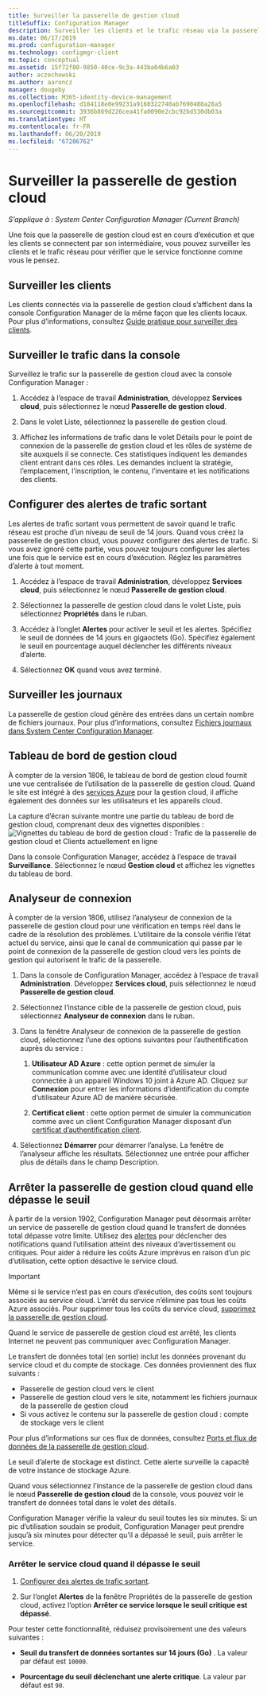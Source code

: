 ```yaml
---
title: Surveiller la passerelle de gestion cloud
titleSuffix: Configuration Manager
description: Surveiller les clients et le trafic réseau via la passerelle de gestion cloud (CMG).
ms.date: 06/17/2019
ms.prod: configuration-manager
ms.technology: configmgr-client
ms.topic: conceptual
ms.assetid: 15f72f80-9850-40ce-9c3a-443ba04b6a03
author: aczechowski
ms.author: aaroncz
manager: dougeby
ms.collection: M365-identity-device-management
ms.openlocfilehash: d184118e0e99231a9160322740ab7690488a28a5
ms.sourcegitcommit: 3936b869d226cea41fa0090e2cbc92bd530db03a
ms.translationtype: HT
ms.contentlocale: fr-FR
ms.lasthandoff: 06/20/2019
ms.locfileid: "67286762"
---
```

# <a name="monitor-cloud-management-gateway"></a>Surveiller la passerelle de gestion cloud

*S’applique à : System Center Configuration Manager (Current Branch)*

Une fois que la passerelle de gestion cloud est en cours d’exécution et que les clients se connectent par son intermédiaire, vous pouvez surveiller les clients et le trafic réseau pour vérifier que le service fonctionne comme vous le pensez.


## <a name="monitor-clients"></a>Surveiller les clients

Les clients connectés via la passerelle de gestion cloud s’affichent dans la console Configuration Manager de la même façon que les clients locaux. Pour plus d’informations, consultez [Guide pratique pour surveiller des clients](/sccm/core/clients/manage/monitor-clients).


## <a name="monitor-traffic-in-the-console"></a>Surveiller le trafic dans la console

Surveillez le trafic sur la passerelle de gestion cloud avec la console Configuration Manager :

1. Accédez à l’espace de travail **Administration**, développez **Services cloud**, puis sélectionnez le nœud **Passerelle de gestion cloud**.  

2. Dans le volet Liste, sélectionnez la passerelle de gestion cloud.  

3. Affichez les informations de trafic dans le volet Détails pour le point de connexion de la passerelle de gestion cloud et les rôles de système de site auxquels il se connecte. Ces statistiques indiquent les demandes client entrant dans ces rôles. Les demandes incluent la stratégie, l’emplacement, l’inscription, le contenu, l’inventaire et les notifications des clients.<!-- SCCMDocs#1208 -->

## <a name="set-up-outbound-traffic-alerts"></a>Configurer des alertes de trafic sortant

Les alertes de trafic sortant vous permettent de savoir quand le trafic réseau est proche d’un niveau de seuil de 14 jours. Quand vous créez la passerelle de gestion cloud, vous pouvez configurer des alertes de trafic. Si vous avez ignoré cette partie, vous pouvez toujours configurer les alertes une fois que le service est en cours d’exécution. Réglez les paramètres d’alerte à tout moment.

1. Accédez à l’espace de travail **Administration**, développez **Services cloud**, puis sélectionnez le nœud **Passerelle de gestion cloud**.  

2. Sélectionnez la passerelle de gestion cloud dans le volet Liste, puis sélectionnez **Propriétés** dans le ruban.  

3. Accédez à l’onglet **Alertes** pour activer le seuil et les alertes. Spécifiez le seuil de données de 14 jours en gigaoctets (Go). Spécifiez également le seuil en pourcentage auquel déclencher les différents niveaux d’alerte.  

4. Sélectionnez **OK** quand vous avez terminé.  


## <a name="monitor-logs"></a>Surveiller les journaux

La passerelle de gestion cloud génère des entrées dans un certain nombre de fichiers journaux. Pour plus d’informations, consultez [Fichiers journaux dans System Center Configuration Manager](/sccm/core/plan-design/hierarchy/log-files#cloud-management-gateway).


## <a name="cloud-management-dashboard"></a>Tableau de bord de gestion cloud

<!--1358461-->
À compter de la version 1806, le tableau de bord de gestion cloud fournit une vue centralisée de l’utilisation de la passerelle de gestion cloud. Quand le site est intégré à des [services Azure](/sccm/core/servers/deploy/configure/azure-services-wizard) pour la gestion cloud, il affiche également des données sur les utilisateurs et les appareils cloud.  

La capture d’écran suivante montre une partie du tableau de bord de gestion cloud, comprenant deux des vignettes disponibles :  
![Vignettes du tableau de bord de gestion cloud : Trafic de la passerelle de gestion cloud et Clients actuellement en ligne](media/1358461-cmg-dashboard.png)

Dans la console Configuration Manager, accédez à l’espace de travail **Surveillance**. Sélectionnez le nœud **Gestion cloud** et affichez les vignettes du tableau de bord.  


## <a name="connection-analyzer"></a>Analyseur de connexion

À compter de la version 1806, utilisez l’analyseur de connexion de la passerelle de gestion cloud pour une vérification en temps réel dans le cadre de la résolution des problèmes. L’utilitaire de la console vérifie l’état actuel du service, ainsi que le canal de communication qui passe par le point de connexion de la passerelle de gestion cloud vers les points de gestion qui autorisent le trafic de la passerelle.

1. Dans la console de Configuration Manager, accédez à l’espace de travail **Administration**. Développez **Services cloud**, puis sélectionnez le nœud **Passerelle de gestion cloud**.  

2. Sélectionnez l’instance cible de la passerelle de gestion cloud, puis sélectionnez **Analyseur de connexion** dans le ruban.  

3. Dans la fenêtre Analyseur de connexion de la passerelle de gestion cloud, sélectionnez l’une des options suivantes pour l’authentification auprès du service :  

     1. **Utilisateur AD Azure** : cette option permet de simuler la communication comme avec une identité d’utilisateur cloud connectée à un appareil Windows 10 joint à Azure AD. Cliquez sur **Connexion** pour entrer les informations d’identification du compte d’utilisateur Azure AD de manière sécurisée.  

     2. **Certificat client** : cette option permet de simuler la communication comme avec un client Configuration Manager disposant d’un [certificat d’authentification client](/sccm/core/clients/manage/cmg/certificates-for-cloud-management-gateway#bkmk_clientauth).  

4. Sélectionnez **Démarrer** pour démarrer l’analyse. La fenêtre de l’analyseur affiche les résultats. Sélectionnez une entrée pour afficher plus de détails dans le champ Description.  


## <a name="bkmk_stop"></a>Arrêter la passerelle de gestion cloud quand elle dépasse le seuil

<!--3735092-->
À partir de la version 1902, Configuration Manager peut désormais arrêter un service de passerelle de gestion cloud quand le transfert de données total dépasse votre limite. Utilisez des [alertes](#set-up-outbound-traffic-alerts) pour déclencher des notifications quand l’utilisation atteint des niveaux d’avertissement ou critiques. Pour aider à réduire les coûts Azure imprévus en raison d’un pic d’utilisation, cette option désactive le service cloud.

> [!Important]  
> Même si le service n’est pas en cours d’exécution, des coûts sont toujours associés au service cloud. L’arrêt du service n’élimine pas tous les coûts Azure associés. Pour supprimer tous les coûts du service cloud, [supprimez la passerelle de gestion cloud](/sccm/core/clients/manage/cmg/setup-cloud-management-gateway#modify-a-cmg).  
>
> Quand le service de passerelle de gestion cloud est arrêté, les clients Internet ne peuvent pas communiquer avec Configuration Manager.  

Le transfert de données total (en sortie) inclut les données provenant du service cloud et du compte de stockage. Ces données proviennent des flux suivants :

- Passerelle de gestion cloud vers le client  
- Passerelle de gestion cloud vers le site, notamment les fichiers journaux de la passerelle de gestion cloud  
- Si vous activez le contenu sur la passerelle de gestion cloud : compte de stockage vers le client  

Pour plus d’informations sur ces flux de données, consultez [Ports et flux de données de la passerelle de gestion cloud](/sccm/core/clients/manage/cmg/plan-cloud-management-gateway#ports-and-data-flow).

Le seuil d’alerte de stockage est distinct. Cette alerte surveille la capacité de votre instance de stockage Azure.

Quand vous sélectionnez l’instance de la passerelle de gestion cloud dans le nœud **Passerelle de gestion cloud** de la console, vous pouvez voir le transfert de données total dans le volet des détails.

Configuration Manager vérifie la valeur du seuil toutes les six minutes. Si un pic d’utilisation soudain se produit, Configuration Manager peut prendre jusqu’à six minutes pour détecter qu’il a dépassé le seuil, puis arrêter le service.

### <a name="process-to-stop-the-cloud-service-when-it-exceeds-threshold"></a>Arrêter le service cloud quand il dépasse le seuil

1. [Configurer des alertes de trafic sortant](#set-up-outbound-traffic-alerts).  

2. Sur l’onglet **Alertes** de la fenêtre Propriétés de la passerelle de gestion cloud, activez l’option **Arrêter ce service lorsque le seuil critique est dépassé**.  

Pour tester cette fonctionnalité, réduisez provisoirement une des valeurs suivantes :  

- **Seuil du transfert de données sortantes sur 14 jours (Go)** . La valeur par défaut est `10000`.  

- **Pourcentage du seuil déclenchant une alerte critique**. La valeur par défaut est `90`.  
